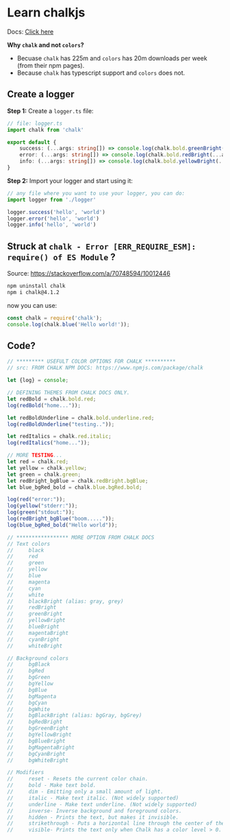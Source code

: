 # Learn chalkjs

Docs: [Click here](https://github.com/chalk/chalk)

**Why `chalk` and not `colors`?**
- Becuase `chalk` has 225m and `colors` has 20m downloads per week (from their npm pages).
- Because `chalk` has typescript support and `colors` does not.

## Create a logger

**Step 1:** Create a `logger.ts` file:

```ts
// file: logger.ts
import chalk from 'chalk'

export default {
	success: (...args: string[]) => console.log(chalk.bold.greenBright(...args)),
	error: (...args: string[]) => console.log(chalk.bold.redBright(...args)),
	info: (...args: string[]) => console.log(chalk.bold.yellowBright(...args)),
}
```

**Step 2:** Import your logger and start using it:

```ts
// any file where you want to use your logger, you can do:
import logger from './logger'

logger.success('hello', 'world')
logger.error('hello', 'world')
logger.info('hello', 'world')
```

## Struck at `chalk - Error [ERR_REQUIRE_ESM]: require() of ES Module` ?

Source: https://stackoverflow.com/a/70748594/10012446

```bash
npm uninstall chalk
npm i chalk@4.1.2
```

now you can use:

```js
const chalk = require('chalk');
console.log(chalk.blue('Hello world!')); 
```

## Code?

```js
// ********* USEFULT COLOR OPTIONS FOR CHALK **********
// src: FROM CHALK NPM DOCS: https://www.npmjs.com/package/chalk

let {log} = console;

// DEFINING THEMES FROM CHALK DOCS ONLY.
let redBold = chalk.bold.red;
log(redBold("home..."));

let redBoldUnderline = chalk.bold.underline.red;
log(redBoldUnderline("testing.."));

let redItalics = chalk.red.italic;
log(redItalics("home..."));

// MORE TESTING...
let red = chalk.red;
let yellow = chalk.yellow;
let green = chalk.green;
let redBright_bgBlue = chalk.redBright.bgBlue;
let blue_bgRed_bold = chalk.blue.bgRed.bold;

log(red("error:"));
log(yellow("stderr:"));
log(green("stdout:"));
log(redBright_bgBlue("boom....."));
log(blue_bgRed_bold("Hello world"));

// ***************** MORE OPTION FROM CHALK DOCS
// Text colors
//     black
//     red
//     green
//     yellow
//     blue
//     magenta
//     cyan
//     white
//     blackBright (alias: gray, grey)
//     redBright
//     greenBright
//     yellowBright
//     blueBright
//     magentaBright
//     cyanBright
//     whiteBright

// Background colors
//     bgBlack
//     bgRed
//     bgGreen
//     bgYellow
//     bgBlue
//     bgMagenta
//     bgCyan
//     bgWhite
//     bgBlackBright (alias: bgGray, bgGrey)
//     bgRedBright
//     bgGreenBright
//     bgYellowBright
//     bgBlueBright
//     bgMagentaBright
//     bgCyanBright
//     bgWhiteBright

// Modifiers
//     reset - Resets the current color chain.
//     bold - Make text bold.
//     dim - Emitting only a small amount of light.
//     italic - Make text italic. (Not widely supported)
//     underline - Make text underline. (Not widely supported)
//     inverse- Inverse background and foreground colors.
//     hidden - Prints the text, but makes it invisible.
//     strikethrough - Puts a horizontal line through the center of the text. (Not widely supported)
//     visible- Prints the text only when Chalk has a color level > 0. Can be useful for things that are purely cosmetic.
```
